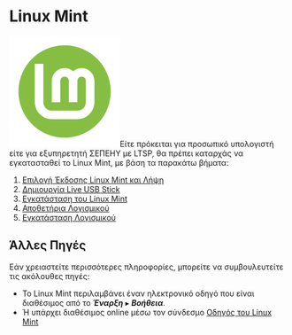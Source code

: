 # Linux Mint

![](../images/LMDE.png#right-icon)Είτε πρόκειται για προσωπικό υπολογιστή
είτε για εξυπηρετητή ΣΕΠΕΗΥ με LTSP, θα πρέπει καταρχάς να εγκατασταθεί το
Linux Mint, με βάση τα παρακάτω βήματα:

1. [Επιλογή Έκδοσης Linux Mint και Λήψη](download.md)
2. [Δημιουργία Live USB Stick](liveusb.md)
3. [Εγκατάσταση του Linux Mint](installation.md)
4. [Αποθετήρια Λογισμικού](repositories.md)
5. [Εγκατάσταση Λογισμικού](software.md)

## Άλλες Πηγές

Εάν χρειαστείτε περισσότερες πληροφορίες, μπορείτε να συμβουλευτείτε τις
ακόλουθες πηγές:

- Το Linux Mint περιλαμβάνει έναν ηλεκτρονικό οδηγό που είναι διαθέσιμος από
  το ***Έναρξη*** ▸ ***Βοήθεια***.
- Ή υπάρχει διαθέσιμος online μέσω τον σύνδεσμο [Οδηγός του
  Linux Mint](https://linuxmint.com/documentation.php)
